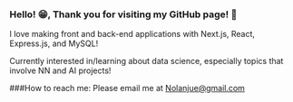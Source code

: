 ### Hello! 😁, Thank you for visiting my GitHub page! 👋

I love making front and back-end applications with Next.js, React, Express.js, and MySQL!

Currently interested in/learning about data science, especially topics that involve NN and AI projects!


###How to reach me:
Please email me at Nolanjue@gmail.com
<!--
**Nolanjue/Nolanjue** is a ✨ _special_ ✨ repository because its `README.md` (this file) appears on your GitHub profile.

Here are some ideas to get you started:

- 🔭 I’m currently working on some front and backend applications with Next.js, React, Express.js, and MySQL!
- 🌱 I’m currently learning ...
- 👯 I’m looking to collaborate on ...
- 🤔 I’m looking for help with ...
- 💬 Ask me about ...
- 📫 How to reach me: ...
- 😄 Pronouns: ...
- ⚡ Fun fact: ...
-->
